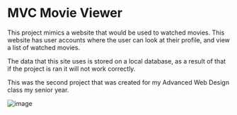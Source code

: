 # MVC Movie Viewer
 
This project mimics a website that would be used to watched movies. This website has user accounts where the user can look at their profile, and view a list of watched movies.

The data that this site uses is stored on a local database, as a result of that if the project is ran it will not work correctly.

This was the second project that was created for my Advanced Web Design class my senior year.


![image](https://user-images.githubusercontent.com/70722571/155866556-620bbd61-766a-4a13-924f-b8f2dde2ae85.png)

